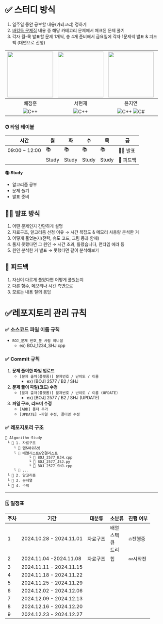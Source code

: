 # ✅ 스터디 방식
1. 일주일 동안 공부할 내용(카테고리) 정하기
2. [바킹독 문제집](https://github.com/encrypted-def/basic-algo-lecture/blob/master/workbook.md) 내용 중 해당 카테고리 문제에서 체크된 문제 풀기
3. 각자 월-목 발표할 문제 1개씩, 총 4개 준비해서 금요일에 각자 1문제씩 발표 & 피드백 (대면으로 진행)

|<img src = "https://github.com/user-attachments/assets/1bb96197-3936-492c-939a-78c5e8a4aae9" width="150" height="150"/>|<img src = "https://github.com/user-attachments/assets/442e7881-0dc1-4568-a0d7-d1b3c2f8801c" width="150" height="150"/>|<img src = "https://github.com/user-attachments/assets/479391b1-afce-45cb-976f-2af6710dad47" width="150" height="150"/>|<img src = "https://github.com/user-attachments/assets/1a97846d-4698-4278-9cb5-67bfaf00beb8" width="150" height="150"/>|
| :---: | :---: | :---: | :---: |
| 배정훈 | 서현재 | 윤지연 | 정수진 |
| ![C++](https://img.shields.io/badge/C++-00599C?style=flat-square&logo=cplusplus&logoColor=white) | ![C++](https://img.shields.io/badge/C++-00599C?style=flat-square&logo=cplusplus&logoColor=white) | ![C++](https://img.shields.io/badge/C++-00599C?style=flat-square&logo=cplusplus&logoColor=white) ![C#](https://img.shields.io/badge/C%23-512BD4?style=flat-square&logo=csharp&logoColor=white) | ![Python](https://img.shields.io/badge/Python-3776AB?style=flat-square&logo=Python&logoColor=white) |

### ⏰ 타임 테이블
| 시간  | 월 | 화 | 수 | 목 | 금 |
| --- | --- | --- | --- | --- | --- |
| 09:00 ~ 12:00 | 📚 | 📚 | 📚 | 📚 | 🧑‍🏫 발표 |
| | Study | Study | Study | Study | 🔁 피드백 |

**📚 Study**
  - 알고리즘 공부
  - 문제 풀기
  - 발표 준비

## 🧑‍🏫 발표 방식

1. 어떤 문제인지 간단하게 설명
2. 자료구조, 알고리즘 선정 이유 → 시간 복잡도 & 메모리 사용량 분석한 거
3. 어떻게 풀었는지(전략, 슈도 코드, 그림 등과 함께)
4. 풀지 못했다면 그 원인 → 시간 초과, 틀렸습니다, 런타임 에러 등
5. 원인 분석한 거 발표 → 못했다면 같이 분석해보기

## 🔁 피드백

1. 자신이 다르게 풀었다면 어떻게 풀었는지 
2. 다른 함수, 메모리나 시간 측면으로 
3. 모르는 내용 질의 응답 

# ✅레포지토리 관리 규칙

### ✅ 소스코드 파일 이름 규칙

- `BOJ_문제 번호_푼 사람 이니셜`
    - ex) BOJ_1234_SHJ.cpp

### ✅ **Commit 규칙**

1. **문제 풀이한 파일 업로드**
    - `[문제 출처(플랫폼)] 문제번호 / 난이도 / 이름`
        - ex) [BOJ] 2577 / B2 / SHJ
2. **문제 풀이 파일(코드) 수정**
    - `[문제 출처(플랫폼)] 문제번호 / 난이도 / 이름 (UPDATE)`
        - ex) [BOJ] 2577 / B2 / SHJ (UPDATE)
3. **파일 구조, 리드미 수정**
    - `[ADD] 폴더 추가`
    - `[UPDATE] ~파일 수정, 폴더명 수정`

### ✅ 레포지토리 구조

```
📁 Algorithm-Study
 └ 📁 1. 자료구조
    └ 📁 맵&해쉬&셋
    └ 📁 배열리스트&연결리스트
	       └ 📄 BOJ_2577_BJH.cpp
 	       └ 📄 BOJ_2577_JSJ.py
	       └ 📄 BOJ_2577_SHJ.cpp
    └ 📁 ...
 └ 📁 2. 알고리즘
 └ 📁 3. 문자열
 └ 📁 4. 수학
```

---

### 🗓️ 일정표

| **주차** | **기간** | **대분류** | **소분류** | **진행 여부** |
| --- | --- | --- | --- | --- |
| 1 | 2024.10.28 - 2024.11.01 | 자료구조 | 배열<br> 스택<br> 큐<br> 트리 | 🔥진행중 |
| 2 | 2024.11.04 -2024.11.08 | 자료구조 | 힙 | 💤시작전 |
| 3 | 2024.11.11 - 2024.11.15 |  |  |  |
| 4 | 2024.11.18 - 2024.11.22 |  |  |  |
| 5 | 2024.11.25 - 2024.11.29 |  |  |  |
| 6 | 2024.12.02 - 2024.12.06 |  |  |  |
| 7 | 2024.12.09 - 2024.12.13 |  |  |  |
| 8 | 2024.12.16 - 2024.12.20 |  |  |  |
| 9 | 2024.12.23 - 2024.12.27 |  |  |  |
